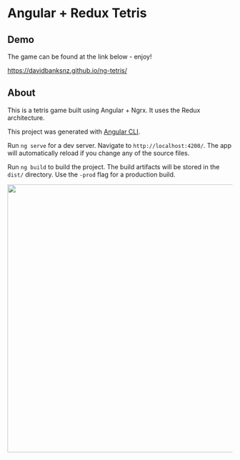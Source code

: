 # Angular + Redux Tetris

## Demo

The game can be found at the link below - enjoy!

https://davidbanksnz.github.io/ng-tetris/

## About

This is a tetris game built using Angular + Ngrx. It uses the Redux architecture.

This project was generated with [Angular CLI](https://github.com/angular/angular-cli).

Run `ng serve` for a dev server. Navigate to `http://localhost:4200/`. The app will automatically reload if you change any of the source files.

Run `ng build` to build the project. The build artifacts will be stored in the `dist/` directory. Use the `-prod` flag for a production build.

<image src="screenshot.png" width="600">
